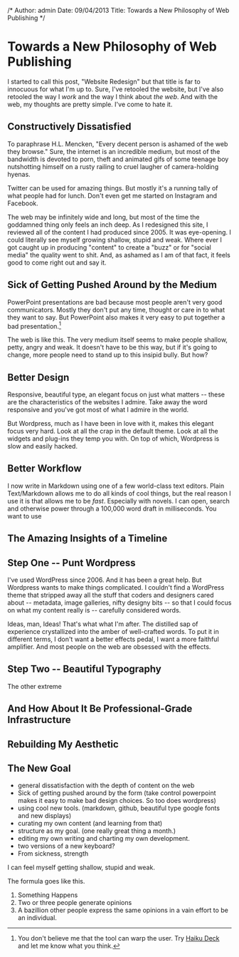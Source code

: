 /*
Author: admin
Date: 09/04/2013
Title: Towards a New Philosophy of Web Publishing
*/

# Towards a New Philosophy of Web Publishing

I started to call this post, "Website Redesign" but that title is far to innocuous for what I'm up to. Sure, I've retooled the website, but I've also retooled the way I *work* and the way I think about *the web*. And with the web, my thoughts are pretty simple. I've come to hate it. 

## Constructively Dissatisfied

To paraphrase H.L. Mencken, "Every decent person is ashamed of the web they browse." Sure, the internet is an incredible medium, but most of the bandwidth is devoted to porn, theft and animated gifs of some teenage boy nutshotting himself on a rusty railing to cruel laugher of camera-holding hyenas.

Twitter can be used for amazing things. But mostly it's a running tally of what people had for lunch. Don't even get me started on Instagram and Facebook.

The web may be infinitely wide and long, but most of the time the goddamned thing only feels an inch deep. As I redesigned this site, I reviewed all of the content I had produced since 2005. It was eye-opening. I could literally see myself growing shallow, stupid and weak. Where ever I got caught up in producing "content" to create a "buzz" or for "social media" the quality went to shit. And, as ashamed as I am of that fact, it feels good to come right out and say it. 

## Sick of Getting Pushed Around by the Medium

PowerPoint presentations are bad because most people aren't very good communicators. Mostly they don't put any time, thought or care in to what they want to say. But PowerPoint also makes it very easy to put together a bad presentation.[^haikudeck] 

The web is like this. The very medium itself seems to make people shallow, petty, angry and weak. It doesn't have to be this way, but if it's going to change, more people need to stand up to this insipid bully. But how?

## Better Design

Responsive, beautiful type, an elegant focus on just what matters -- these are the characteristics of the websites I admire. Take away the word responsive and you've got most of what I admire in the world. 

But Wordpress, much as I have been in love with it, makes this elegant focus very hard. Look at all the crap in the default theme. Look at all the widgets and plug-ins they temp you with. On top of which, Wordpress is slow and easily hacked. 

## Better Workflow

I now write in Markdown using one of a few world-class text editors. Plain Text/Markdown allows me to do all kinds of cool things, but the real reason I use it is that allows me to be *fast*. Especially with novels. I can open, search and otherwise power through a 100,000 word draft in milliseconds. You want to use 

## The Amazing Insights of a Timeline

## Step One -- Punt Wordpress

I've used WordPress since 2006. And it has been a great help. But Wordpress wants to make things complicated. I couldn't find a WordPress theme that stripped away all the stuff that coders and designers cared about -- metadata, image galleries, nifty designy bits -- so that I could focus on what my content really is -- carefully considered words.

Ideas, man, Ideas! That's what what I'm after. The distilled sap of experience crystallized into the amber of well-crafted words. To put it in different terms, I don't want a better effects pedal, I want a more faithful amplifier. And most people on the web are obsessed with the effects. 

## Step Two -- Beautiful Typography

The other extreme

## And How About It Be Professional-Grade Infrastructure

## Rebuilding My Aesthetic 



## The New Goal





* general dissatisfaction with the depth of content on the web
* Sick of getting pushed around by the form (take control powerpoint makes it easy to make bad design choices. So too does wordpress)
* using cool new tools. (markdown, github, beautiful type google fonts and new displays)
* curating my own content (and learning from that)
* structure as my goal. (one really great thing a month.)
* editing my own writing and charting my own development. 
* two versions of a new keyboard?
* From sickness, strength



I can feel myself getting shallow, stupid and weak. 



The formula goes like this. 

1. Something Happens
2. Two or three people generate opinions
3. A bazillion other people express the same opinions in a vain effort to be an individual. 

[^haikudeck]: You don't believe me that the tool can warp the
user. Try [Haiku Deck](https://itunes.apple.com/us/app/haiku-deck-presentation-slideshow/id536328724?mt=8) and let me know what you think.